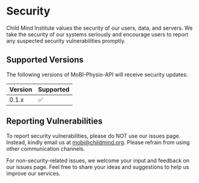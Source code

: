 # Security

Child Mind Institute values the security of our users, data, and servers. We take the security of our systems seriously and encourage users to report any suspected security vulnerabilities promptly.

## Supported Versions

The following versions of MoBI-Physio-API will receive security updates:

| Version | Supported          |
| ------- | ------------------ |
| 0.1.x   | :white_check_mark: |

## Reporting Vulnerabilities

To report security vulnerabilities, please do NOT use our issues page. Instead, kindly email us at mobi@childmind.org. Please refrain from using other communication channels.

For non-security-related issues, we welcome your input and feedback on our issues page. Feel free to share your ideas and suggestions to help us improve our services.
